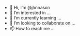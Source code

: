 - 👋 Hi, I’m @jhnnason
- 👀 I’m interested in ...
- 🌱 I’m currently learning ...
- 💞️ I’m looking to collaborate on ...
- 📫 How to reach me ...

<!---
jhnnason/jhnnason is a ✨ special ✨ repository because its `README.md` (this file) appears on your GitHub profile.
You can click the Preview link to take a look at your changes.
--->
